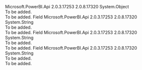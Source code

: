 <Type Name="ImportConflictHandlerMode" FullName="Microsoft.PowerBI.Api.V2.Models.ImportConflictHandlerMode">
  <TypeSignature Language="C#" Value="public static class ImportConflictHandlerMode" />
  <TypeSignature Language="ILAsm" Value=".class public auto ansi abstract sealed beforefieldinit ImportConflictHandlerMode extends System.Object" />
  <TypeSignature Language="DocId" Value="T:Microsoft.PowerBI.Api.V2.Models.ImportConflictHandlerMode" />
  <TypeSignature Language="VB.NET" Value="Public Class ImportConflictHandlerMode" />
  <TypeSignature Language="F#" Value="type ImportConflictHandlerMode = class" />
  <AssemblyInfo>
    <AssemblyName>Microsoft.PowerBI.Api</AssemblyName>
    <AssemblyVersion>2.0.3.17253</AssemblyVersion>
    <AssemblyVersion>2.0.8.17320</AssemblyVersion>
  </AssemblyInfo>
  <Base>
    <BaseTypeName>System.Object</BaseTypeName>
  </Base>
  <Interfaces />
  <Docs>
    <summary>To be added.</summary>
    <remarks>To be added.</remarks>
  </Docs>
  <Members>
    <Member MemberName="Abort">
      <MemberSignature Language="C#" Value="public const string Abort;" />
      <MemberSignature Language="ILAsm" Value=".field public static literal string Abort" />
      <MemberSignature Language="DocId" Value="F:Microsoft.PowerBI.Api.V2.Models.ImportConflictHandlerMode.Abort" />
      <MemberSignature Language="VB.NET" Value="Public Const Abort As String " />
      <MemberSignature Language="F#" Value="val mutable Abort : string" Usage="Microsoft.PowerBI.Api.V2.Models.ImportConflictHandlerMode.Abort" />
      <MemberType>Field</MemberType>
      <AssemblyInfo>
        <AssemblyName>Microsoft.PowerBI.Api</AssemblyName>
        <AssemblyVersion>2.0.3.17253</AssemblyVersion>
        <AssemblyVersion>2.0.8.17320</AssemblyVersion>
      </AssemblyInfo>
      <ReturnValue>
        <ReturnType>System.String</ReturnType>
      </ReturnValue>
      <Docs>
        <summary>To be added.</summary>
        <remarks>To be added.</remarks>
      </Docs>
    </Member>
    <Member MemberName="Ignore">
      <MemberSignature Language="C#" Value="public const string Ignore;" />
      <MemberSignature Language="ILAsm" Value=".field public static literal string Ignore" />
      <MemberSignature Language="DocId" Value="F:Microsoft.PowerBI.Api.V2.Models.ImportConflictHandlerMode.Ignore" />
      <MemberSignature Language="VB.NET" Value="Public Const Ignore As String " />
      <MemberSignature Language="F#" Value="val mutable Ignore : string" Usage="Microsoft.PowerBI.Api.V2.Models.ImportConflictHandlerMode.Ignore" />
      <MemberType>Field</MemberType>
      <AssemblyInfo>
        <AssemblyName>Microsoft.PowerBI.Api</AssemblyName>
        <AssemblyVersion>2.0.3.17253</AssemblyVersion>
        <AssemblyVersion>2.0.8.17320</AssemblyVersion>
      </AssemblyInfo>
      <ReturnValue>
        <ReturnType>System.String</ReturnType>
      </ReturnValue>
      <Docs>
        <summary>To be added.</summary>
        <remarks>To be added.</remarks>
      </Docs>
    </Member>
    <Member MemberName="Overwrite">
      <MemberSignature Language="C#" Value="public const string Overwrite;" />
      <MemberSignature Language="ILAsm" Value=".field public static literal string Overwrite" />
      <MemberSignature Language="DocId" Value="F:Microsoft.PowerBI.Api.V2.Models.ImportConflictHandlerMode.Overwrite" />
      <MemberSignature Language="VB.NET" Value="Public Const Overwrite As String " />
      <MemberSignature Language="F#" Value="val mutable Overwrite : string" Usage="Microsoft.PowerBI.Api.V2.Models.ImportConflictHandlerMode.Overwrite" />
      <MemberType>Field</MemberType>
      <AssemblyInfo>
        <AssemblyName>Microsoft.PowerBI.Api</AssemblyName>
        <AssemblyVersion>2.0.3.17253</AssemblyVersion>
        <AssemblyVersion>2.0.8.17320</AssemblyVersion>
      </AssemblyInfo>
      <ReturnValue>
        <ReturnType>System.String</ReturnType>
      </ReturnValue>
      <Docs>
        <summary>To be added.</summary>
        <remarks>To be added.</remarks>
      </Docs>
    </Member>
  </Members>
</Type>